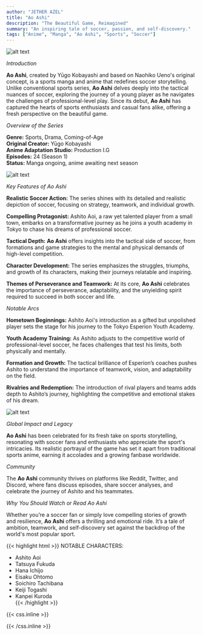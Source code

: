 ```yaml
---
author: "JETHER AZEL"
title: "Ao Ashi"
description: "The Beautiful Game, Reimagined"
summary: "An inspiring tale of soccer, passion, and self-discovery."
tags: ["Anime", "Manga", "Ao Ashi", "Sports", "Soccer"]
---
```


![alt text](/aoashi1.jpg)

*Introduction*  

**Ao Ashi**, created by Yūgo Kobayashi and based on Naohiko Ueno's original concept, is a sports manga and anime that redefines soccer storytelling. Unlike conventional sports series, **Ao Ashi** delves deeply into the tactical nuances of soccer, exploring the journey of a young player as he navigates the challenges of professional-level play. Since its debut, **Ao Ashi** has captured the hearts of sports enthusiasts and casual fans alike, offering a fresh perspective on the beautiful game.  

*Overview of the Series*  

**Genre:** Sports, Drama, Coming-of-Age  
**Original Creator:** Yūgo Kobayashi  
**Anime Adaptation Studio:** Production I.G  
**Episodes:** 24 (Season 1)  
**Status:** Manga ongoing, anime awaiting next season  

![alt text](/aoashi2.jpg)

*Key Features of Ao Ashi*  

**Realistic Soccer Action:** The series shines with its detailed and realistic depiction of soccer, focusing on strategy, teamwork, and individual growth.  

**Compelling Protagonist:** Ashito Aoi, a raw yet talented player from a small town, embarks on a transformative journey as he joins a youth academy in Tokyo to chase his dreams of professional soccer.  

**Tactical Depth:** **Ao Ashi** offers insights into the tactical side of soccer, from formations and game strategies to the mental and physical demands of high-level competition.  

**Character Development:** The series emphasizes the struggles, triumphs, and growth of its characters, making their journeys relatable and inspiring.  

**Themes of Perseverance and Teamwork:** At its core, **Ao Ashi** celebrates the importance of perseverance, adaptability, and the unyielding spirit required to succeed in both soccer and life.  

*Notable Arcs*  

**Hometown Beginnings:** Ashito Aoi's introduction as a gifted but unpolished player sets the stage for his journey to the Tokyo Esperion Youth Academy.  

**Youth Academy Training:** As Ashito adjusts to the competitive world of professional-level soccer, he faces challenges that test his limits, both physically and mentally.  

**Formation and Growth:** The tactical brilliance of Esperion’s coaches pushes Ashito to understand the importance of teamwork, vision, and adaptability on the field.  

**Rivalries and Redemption:** The introduction of rival players and teams adds depth to Ashito’s journey, highlighting the competitive and emotional stakes of his dream.  

![alt text](/aoashi3.jpg)

*Global Impact and Legacy*  

**Ao Ashi** has been celebrated for its fresh take on sports storytelling, resonating with soccer fans and enthusiasts who appreciate the sport's intricacies. Its realistic portrayal of the game has set it apart from traditional sports anime, earning it accolades and a growing fanbase worldwide.  

*Community*  

The **Ao Ashi** community thrives on platforms like Reddit, Twitter, and Discord, where fans discuss episodes, share soccer analyses, and celebrate the journey of Ashito and his teammates.  

*Why You Should Watch or Read Ao Ashi*  

Whether you’re a soccer fan or simply love compelling stories of growth and resilience, **Ao Ashi** offers a thrilling and emotional ride. It’s a tale of ambition, teamwork, and self-discovery set against the backdrop of the world's most popular sport.  

{{< highlight html >}}
NOTABLE CHARACTERS:
- Ashito Aoi  
- Tatsuya Fukuda  
- Hana Ichijo  
- Eisaku Ohtomo  
- Soichiro Tachibana  
- Keiji Togashi  
- Kanpei Kuroda  
{{< /highlight >}}

{{< css.inline >}}

<style>
.emojify {
	font-family: Apple Color Emoji, Segoe UI Emoji, NotoColorEmoji, Segoe UI Symbol, Android Emoji, EmojiSymbols;
	font-size: 2rem;
	vertical-align: middle;
}
@media screen and (max-width:650px) {
  .nowrap {
    display: block;
    margin: 25px 0;
  }
}
</style>

{{< /css.inline >}}
